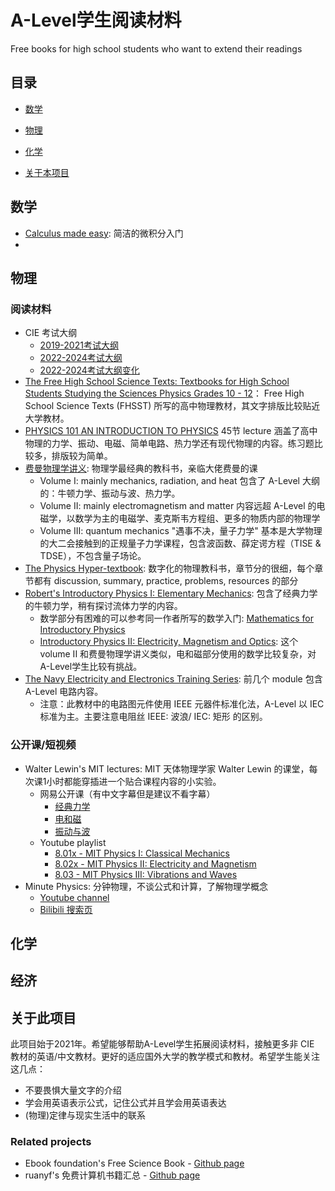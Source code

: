 # A-Level学生阅读材料
Free books for high school students who want to extend their readings

## 目录
- [数学](#数学)

- [物理](#物理)

- [化学](#化学)

- [关于本项目](#关于此项目)


## 数学
- [Calculus made easy](https://calculusmadeeasy.org/): 简洁的微积分入门
- 
## 物理
### 阅读材料
- CIE 考试大纲
  - [2019-2021考试大纲](https://www.cambridgeinternational.org/Images/329533-2019-2021-syllabus.pdf) 
  - [2022-2024考试大纲](https://www.cambridgeinternational.org/Images/554625-2022-2024-syllabus.pdf)
  - [2022-2024考试大纲变化](https://www.cambridgeinternational.org/Images/584754-2022-2024-syllabus-update.pdf)
- [The Free High School Science Texts: Textbooks for High School Students Studying the Sciences Physics Grades 10 - 12](http://ftp.igh.cnrs.fr/pub/nongnu/fhsst/Physics_Grade_10-12.pdf)： 
Free High School Science Texts (FHSST) 所写的高中物理教材，其文字排版比较贴近大学教材。
- [PHYSICS 101 AN INTRODUCTION TO PHYSICS](https://eacpe.org/content/uploads/2014/01/PHYSICS-101.pdf) 45节 lecture 涵盖了高中物理的力学、振动、电磁、简单电路、热力学还有现代物理的内容。练习题比较多，排版较为简单。
- [费曼物理学讲义](https://www.feynmanlectures.caltech.edu/): 物理学最经典的教科书，亲临大佬费曼的课
  - Volume I: mainly mechanics, radiation, and heat 包含了 A-Level 大纲的：牛顿力学、振动与波、热力学。
  - Volume II: mainly electromagnetism and matter 内容远超 A-Level 的电磁学，以数学为主的电磁学、麦克斯韦方程组、更多的物质内部的物理学
  - Volume III: quantum mechanics "遇事不决，量子力学" 基本是大学物理的大二会接触到的正规量子力学课程，包含波函数、薛定谔方程（TISE & TDSE），不包含量子场论。
- [The Physics Hyper-textbook](https://physics.info/): 数字化的物理教科书，章节分的很细，每个章节都有 discussion, summary, practice, problems, resources 的部分
- [Robert's Introductory Physics I: Elementary Mechanics](https://webhome.phy.duke.edu/~rgb/Class/intro_physics_1/intro_physics_1.pdf): 包含了经典力学的牛顿力学，稍有探讨流体力学的内容。
  - 数学部分有困难的可以参考同一作者所写的数学入门: [Mathematics for Introductory Physics](https://webhome.phy.duke.edu/~rgb/Class/math_for_intro_physics/math_for_intro_physics.a4.pdf)
  - [Introductory Physics II: Electricity, Magnetism and Optics](https://webhome.phy.duke.edu/~rgb/Class/intro_physics_2/intro_physics_2.a4.pdf): 这个 volume II 和费曼物理学讲义类似，电和磁部分使用的数学比较复杂，对A-Level学生比较有挑战。
- [The Navy Electricity and Electronics Training Series](https://archive.org/search.php?query=subject%3A%22The+Navy+Electricity+and+Electronics+Training+Series%22&sort=publicdate): 前几个 module 包含 A-Level 电路内容。
  - 注意：此教材中的电路图元件使用 IEEE 元器件标准化法，A-Level 以 IEC 标准为主。主要注意电阻丝 IEEE: 波浪/ IEC: 矩形 的区别。

### 公开课/短视频
- Walter Lewin's MIT lectures: MIT 天体物理学家 Walter Lewin 的课堂，每次课1小时都能穿插进一个贴合课程内容的小实验。
  - 网易公开课（有中文字幕但是建议不看字幕）
    - [经典力学](https://open.163.com/newview/movie/courseintro?newurl=%2Fspecial%2Fopencourse%2Fclassicalmechanics.html) 
    - [电和磁](https://open.163.com/newview/movie/free?pid=M72UIB0K0&mid=M72UJ0B5T) 
    - [振动与波](https://open.163.com/newview/movie/free?pid=M6GLQC2QD&mid=M6GLQS7EN)
  - Youtube playlist
    - [8.01x - MIT Physics I: Classical Mechanics](https://www.youtube.com/playlist?list=PLyQSN7X0ro203puVhQsmCj9qhlFQ-As8e)
    - [8.02x - MIT Physics II: Electricity and Magnetism](https://www.youtube.com/playlist?list=PLyQSN7X0ro2314mKyUiOILaOC2hk6Pc3j)
    - [8.03 - MIT Physics III: Vibrations and Waves](https://www.youtube.com/playlist?list=PLyQSN7X0ro22WeXM2QCKJm2NP_xHpGV89)
- Minute Physics: 分钟物理，不谈公式和计算，了解物理学概念
  - [Youtube channel](https://www.youtube.com/user/minutephysics)
  - [Bilibili 搜索页](https://search.bilibili.com/all?keyword=minutephysics)


## 化学

## 经济

## 关于此项目

此项目始于2021年。希望能够帮助A-Level学生拓展阅读材料，接触更多非 CIE 教材的英语/中文教材。更好的适应国外大学的教学模式和教材。希望学生能关注这几点：
- 不要畏惧大量文字的介绍
- 学会用英语表示公式，记住公式并且学会用英语表达
- (物理)定律与现实生活中的联系

### Related projects
- Ebook foundation's Free Science Book - [Github page](https://github.com/EbookFoundation/free-science-books)
- ruanyf's 免费计算机书籍汇总 - [Github page](https://github.com/ruanyf/free-books)